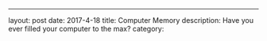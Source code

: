 ---
layout: post
date: 2017-4-18
title: Computer Memory
description: Have you ever filled your computer to the max?
category: 

